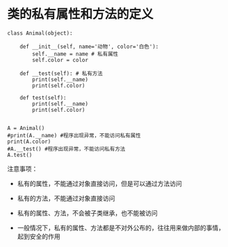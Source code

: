 # 类的私有属性和方法的定义

```
class Animal(object):

    def __init__(self, name='动物', color='白色'):
        self.__name = name # 私有属性
        self.color = color

    def __test(self): # 私有方法
        print(self.__name)
        print(self.color)

    def test(self):
        print(self.__name)
        print(self.color)


A = Animal()
#print(A.__name) #程序出现异常，不能访问私有属性
print(A.color)
#A.__test() #程序出现异常，不能访问私有方法
A.test()
```

注意事项：

* 私有的属性，不能通过对象直接访问，但是可以通过方法访问

* 私有的方法，不能通过对象直接访问

* 私有的属性、方法，不会被子类继承，也不能被访问

* 一般情况下，私有的属性、方法都是不对外公布的，往往用来做内部的事情，起到安全的作用




